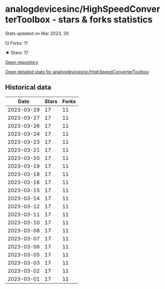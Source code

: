 # analogdevicesinc/HighSpeedConverterToolbox - stars & forks statistics

Stats updated on Mar 2023, 29

☋ Forks: 11

★ Stars: 17

[Open repository](https://github.com/analogdevicesinc/HighSpeedConverterToolbox)

[Open detailed stats for analogdevicesinc/HighSpeedConverterToolbox](https://reviewgithub.com/rep/analogdevicesinc/HighSpeedConverterToolbox)

## Historical data
| Date | Stars | Forks |
|------|-------|-------|
| 2023-03-29 | 17 | 11 | 
| 2023-03-27 | 17 | 11 | 
| 2023-03-26 | 17 | 11 | 
| 2023-03-24 | 17 | 11 | 
| 2023-03-23 | 17 | 11 | 
| 2023-03-21 | 17 | 11 | 
| 2023-03-20 | 17 | 11 | 
| 2023-03-19 | 17 | 11 | 
| 2023-03-18 | 17 | 11 | 
| 2023-03-16 | 17 | 11 | 
| 2023-03-15 | 17 | 11 | 
| 2023-03-14 | 17 | 11 | 
| 2023-03-12 | 17 | 11 | 
| 2023-03-11 | 17 | 11 | 
| 2023-03-10 | 17 | 11 | 
| 2023-03-08 | 17 | 11 | 
| 2023-03-07 | 17 | 11 | 
| 2023-03-06 | 17 | 11 | 
| 2023-03-05 | 17 | 11 | 
| 2023-03-03 | 17 | 11 | 
| 2023-03-02 | 17 | 11 | 
| 2023-03-01 | 17 | 11 | 

